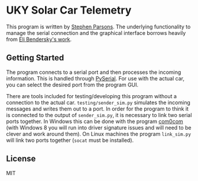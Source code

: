 UKY Solar Car Telemetry
=======================

This program is written by [Stephen Parsons](mailto:stephen.parsons@uky.edu).
The underlying functionality to manage the serial connection and the graphical interface borrows heavily from [Eli Bendersky's work](http://eli.thegreenplace.net/2009/08/07/a-live-data-monitor-with-python-pyqt-and-pyserial/).

Getting Started
-----------------------

The program connects to a serial port and then processes the incoming information. This is handled through [PySerial](http://pyserial.sourceforge.net/). For use with the actual car, you can select the desired port from the program GUI.

There are tools included for testing/developing this program without a connection to the actual car. ```testing/sender_sim.py``` simulates the incoming messages and writes them out to a port. In order for the program to think it is connected to the output of ```sender_sim.py```, it is necessary to link two serial ports together. In Windows this can be done with the program [com0com](http://com0com.sourceforge.net/) (with Windows 8 you will run into driver signature issues and will need to be clever and work around them). On Linux machines the program ```link_sim.py``` will link two ports together (```socat``` must be installed).

License
-----------------------
MIT
